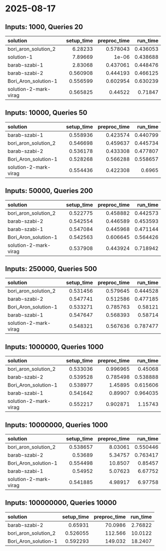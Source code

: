 # 2025-08-17

## Inputs: 1000, Queries 20

| solution              |   setup_time |   preproc_time |   run_time |
|:----------------------|-------------:|---------------:|-----------:|
| bori_aron_solution_2  |     6.28233  |       0.578043 |   0.436053 |
| solution-1            |     7.89669  |       1e-06    |   0.438688 |
| barab-szabi-1         |     2.83068  |       0.437061 |   0.448476 |
| barab-szabi-2         |     0.560908 |       0.444193 |   0.466125 |
| Bori_Aron_solution-1  |     0.556599 |       0.602954 |   0.630239 |
| solution-2-mark-virag |     0.565825 |       0.44522  |   0.71847  |

## Inputs: 10000, Queries 50

| solution              |   setup_time |   preproc_time |   run_time |
|:----------------------|-------------:|---------------:|-----------:|
| barab-szabi-1         |     0.558936 |       0.423574 |   0.440799 |
| bori_aron_solution_2  |     0.546698 |       0.459637 |   0.445734 |
| barab-szabi-2         |     0.536178 |       0.433308 |   0.477807 |
| Bori_Aron_solution-1  |     0.528268 |       0.566288 |   0.558657 |
| solution-2-mark-virag |     0.554436 |       0.422308 |   0.6965   |

## Inputs: 50000, Queries 200

| solution              |   setup_time |   preproc_time |   run_time |
|:----------------------|-------------:|---------------:|-----------:|
| bori_aron_solution_2  |     0.522775 |       0.458882 |   0.442573 |
| barab-szabi-2         |     0.542554 |       0.446589 |   0.453593 |
| barab-szabi-1         |     0.547084 |       0.445968 |   0.471144 |
| Bori_Aron_solution-1  |     0.542563 |       0.606645 |   0.564426 |
| solution-2-mark-virag |     0.537908 |       0.443924 |   0.718942 |

## Inputs: 250000, Queries 500

| solution              |   setup_time |   preproc_time |   run_time |
|:----------------------|-------------:|---------------:|-----------:|
| bori_aron_solution_2  |     0.531456 |       0.579645 |   0.444528 |
| barab-szabi-2         |     0.547741 |       0.512586 |   0.477185 |
| Bori_Aron_solution-1  |     0.533271 |       0.785763 |   0.58121  |
| barab-szabi-1         |     0.547647 |       0.568393 |   0.58714  |
| solution-2-mark-virag |     0.548321 |       0.567636 |   0.787477 |

## Inputs: 1000000, Queries 1000

| solution              |   setup_time |   preproc_time |   run_time |
|:----------------------|-------------:|---------------:|-----------:|
| bori_aron_solution_2  |     0.533036 |       0.996965 |   0.45068  |
| barab-szabi-2         |     0.539528 |       0.785498 |   0.538888 |
| Bori_Aron_solution-1  |     0.538977 |       1.45895  |   0.615606 |
| barab-szabi-1         |     0.541642 |       0.89907  |   0.964035 |
| solution-2-mark-virag |     0.552217 |       0.902871 |   1.15743  |

## Inputs: 10000000, Queries 1000

| solution              |   setup_time |   preproc_time |   run_time |
|:----------------------|-------------:|---------------:|-----------:|
| bori_aron_solution_2  |     0.538657 |        8.03061 |   0.550446 |
| barab-szabi-2         |     0.53689  |        5.34757 |   0.763417 |
| Bori_Aron_solution-1  |     0.554498 |       10.8507  |   0.85457  |
| barab-szabi-1         |     0.54952  |        5.07623 |   6.67752  |
| solution-2-mark-virag |     0.541885 |        4.98917 |   6.97758  |

## Inputs: 100000000, Queries 10000

| solution             |   setup_time |   preproc_time |   run_time |
|:---------------------|-------------:|---------------:|-----------:|
| barab-szabi-2        |     0.65931  |        70.0986 |    2.76822 |
| bori_aron_solution_2 |     0.526055 |       112.566  |   10.0122  |
| Bori_Aron_solution-1 |     0.592293 |       149.032  |   18.2407  |